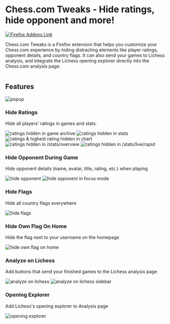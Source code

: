 # Chess.com Tweaks - Hide ratings, hide opponent and more!

[![Firefox Addons Link](https://img.shields.io/badge/Firefox-1.6.1-blue?style=flat&logo=firefoxbrowser&logoColor=white)](https://addons.mozilla.org/en-US/firefox/addon/chesscom-tweaks/)

Chess.com Tweaks is a Firefox extension that helps you customize your Chess.com experience by hiding distracting elements like player ratings, opponent details, and country flags. It can also send your games to Lichess analysis, and integrate the Lichess opening explorer directly into the Chess.com analysis page.

[<img src="https://extensionworkshop.com/assets/img/documentation/publish/get-the-addon-178x60px.dad84b42.png" alt="">](https://addons.mozilla.org/en-US/firefox/addon/chesscom-tweaks/)

## Features

![popup](./screenshots/popup.jpg)

### Hide Ratings

Hide all players' ratings in games and stats.

![ratings hidden in game archive](./screenshots/hideRatings-game-component.jpg)
![ratings hidden in stats](./screenshots/hideRatings-stats-overview.jpg)
![ratings & highest rating hidden in chart](./screenshots/hideRatings-chart.jpg)
![ratings hidden in /stats/overview](./screenshots/hideRatings-stats-overview.jpg)
![ratings hidden in /stats/live/rapid](./screenshots/hideRatings-stats-rapid.jpg)

### Hide Opponent During Game

Hide opponent details (name, avatar, title, rating, etc.) when playing

![hide opponent](./screenshots/hideOpponent.jpg)
![hide opponent in focus mode](./screenshots/hideOpponent-focusMode.jpg)

### Hide Flags

Hide all country flags everywhere

![hide flags](./screenshots/hideFlags.jpg)

### Hide Own Flag On Home

Hide the flag next to your username on the homepage

![hide own flag on home](./screenshots/hideOwnFlagOnHome.jpg)

### Analyze on Lichess

Add buttons that send your finished games to the Lichess analysis page

![analyze on lichess](./screenshots/analyzeOnLichess.jpg)
![analyze on lichess sidebar](./screenshots/analyzeOnLichess-sidebar.jpg)

### Opening Explorer

Add Lichess's opening explorer to Analysis page

![opening explorer](./screenshots/openingExplorer.jpg)
